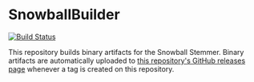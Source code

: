 # SnowballBuilder

[![Build Status](https://travis-ci.org/aviks/SnowballBuilder.svg?branch=master)](https://travis-ci.org/aviks/SnowballBuilder)
            
This repository builds binary artifacts for the Snowball Stemmer. Binary artifacts are automatically uploaded to [this repository's GitHub releases page](https://github.com/aviks/SnowballBuilder/releases) whenever a tag is created on this repository.
